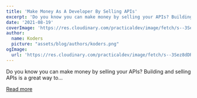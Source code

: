 ```yaml
---
title: 'Make Money As A Developer By Selling APIs'
excerpt: 'Do you know you can make money by selling your APIs? Building and selling APIs is a great way to...'
date: '2021-08-19'
coverImage: 'https://res.cloudinary.com/practicaldev/image/fetch/s--3Sez8dDR--/c_imagga_scale,f_auto,fl_progressive,h_420,q_auto,w_1000/https://dev-to-uploads.s3.amazonaws.com/uploads/articles/an0xahrhhxd36d3ecpl6.png'
author:
  name: Koders
  picture: "assets/blog/authors/koders.png"
ogImage:
  url: 'https://res.cloudinary.com/practicaldev/image/fetch/s--3Sez8dDR--/c_imagga_scale,f_auto,fl_progressive,h_420,q_auto,w_1000/https://dev-to-uploads.s3.amazonaws.com/uploads/articles/an0xahrhhxd36d3ecpl6.png'
---
```


Do you know you can make money by selling your APIs? Building and selling APIs is a great way to...

[Read more](https://dev.to/codeloungedev/make-money-as-a-developer-by-selling-apis-251f)

